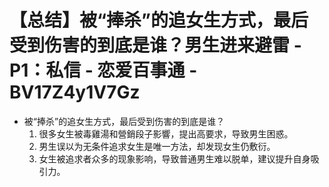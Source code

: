 # 【总结】被“捧杀”的追女生方式，最后受到伤害的到底是谁？男生进来避雷 - P1：私信 - 恋爱百事通 - BV17Z4y1V7Gz

-   被“捧杀”的追女生方式，最后受到伤害的到底是谁？
    1.  很多女生被毒雞湯和營銷段子影響，提出高要求，导致男生困惑。
    2.  男生误以为无条件追求女生是唯一方法，却发现女生仍敷衍。
    3.  女生被追求者众多的现象影响，导致普通男生难以脱单，建议提升自身吸引力。